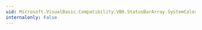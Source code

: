 ```yaml
---
uid: Microsoft.VisualBasic.Compatibility.VB6.StatusBarArray.SystemColorsChanged
internalonly: False
---
```

